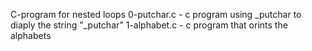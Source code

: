 C-program for nested loops
0-putchar.c - c program using _putchar to diaply the string "_putchar"
1-alphabet.c - c program that orints the alphabets